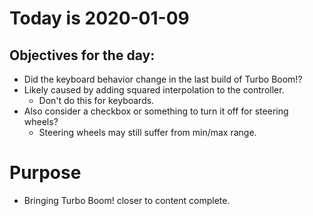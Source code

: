 # Today is 2020-01-09

## Objectives for the day:

- Did the keyboard behavior change in the last build of Turbo Boom!?
- Likely caused by adding squared interpolation to the controller.
  - Don't do this for keyboards.
- Also consider a checkbox or something to turn it off for steering wheels?
  - Steering wheels may still suffer from min/max range.

# Purpose

- Bringing Turbo Boom! closer to content complete.
